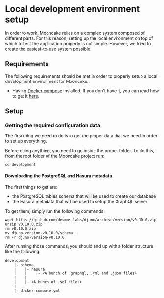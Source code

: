 # Local development environment setup
In order to work, Mooncake relies on a complex system composed of different parts. For this reason, setting up the local environment on top of which to test the application properly is not simple. However, we tried to create the easiest-to-use system possible.  

## Requirements
The following requirements should be met in order to properly setup a local development environment for Mooncake.

- Having [Docker compose](https://docs.docker.com/compose/) installed. If you don't have it, you can read how to get it [here](https://docs.docker.com/compose/install/).

 

## Setup
### Getting the required configuration data
The first thing we need to do is to get the proper data that we need in order to set up everything.

Before doing anything, you need to go inside the proper folder. To do this, from the root folder of the Mooncake project run:

```
cd development
```  

#### Downloading the PostgreSQL and Hasura metadata 
The first things to get are: 

- the PostgreSQL tables schema that will be used to create our database
- the Hasura metadata that will be used to setup the GraphQL server
 
To get them, simply run the following commands: 

```
wget https://github.com/desmos-labs/djuno/archive/version/v0.10.0.zip
unzip v0.10.0.zip
rm v0.10.0.zip
mv djuno-version-v0.10.0/schema .
rm -r djuno-version-v0.10.0
```

After running those commands, you should end up with a folder structure like the following: 

```
development
    |- schema
    |    |- hasura
    |    |    |- <A bunch of .graphql, .yml and .json files>
    |    |
    |    |- <A bunch of .sql files>
    | 
    |- docker-compose.yml
```


